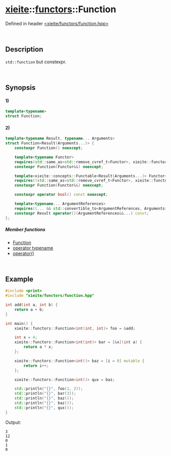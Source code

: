 # [xieite](../../xieite.md)\:\:[functors](../../functors.md)\:\:Function
Defined in header [<xieite/functors/function.hpp>](../../../include/xieite/functors/function.hpp)

&nbsp;

## Description
`std::function` but constexpr.

&nbsp;

## Synopsis
#### 1)
```cpp
template<typename>
struct Function;
```
#### 2)
```cpp
template<typename Result, typename... Arguments>
struct Function<Result(Arguments...)> {
    constexpr Function() noexcept;

    template<typename Functor>
    requires(std::same_as<std::remove_cvref_t<Functor>, xieite::functors::Function<Result(Arguments...)>>)
    constexpr Function(Functor&&) noexcept;

    template<xieite::concepts::Functable<Result(Arguments...)> Functor>
    requires(!std::same_as<std::remove_cvref_t<Functor>, xieite::functors::Function<Result(Arguments...)>>)
    constexpr Function(Functor&&) noexcept;

    constexpr operator bool() const noexcept;

    template<typename... ArgumentReferences>
    requires((... && std::convertible_to<ArgumentReferences, Arguments>))
    constexpr Result operator()(ArgumentReferences&&...) const;
};
```
##### Member functions
- [Function](./structures/function/2/operators/constructor.md)
- [operator typename](./structures/function/2/operators/cast.md)
- [operator()](./structures/function/2/operators/call.md)

&nbsp;

## Example
```cpp
#include <print>
#include "xieite/functors/function.hpp"

int add(int a, int b) {
    return a + b;
}

int main() {
    xieite::functors::Function<int(int, int)> foo = &add;

    int x = 4;
    xieite::functors::Function<int(int)> bar = [&x](int a) {
        return a * x;
    };

    xieite::functors::Function<int()> baz = [i = 0] mutable {
        return i++;
    };

    xieite::functors::Function<int()> qux = baz;

    std::println("{}", foo(1, 2));
    std::println("{}", bar(3));
    std::println("{}", baz());
    std::println("{}", baz());
    std::println("{}", qux());
}
```
Output:
```
3
12
0
1
0
```
